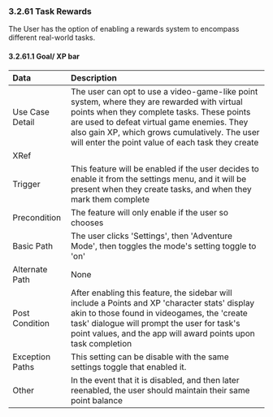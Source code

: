 ### 3.2.61 Task Rewards

The User has the option of enabling a rewards system to encompass different real-world tasks.

#### 3.2.61.1 Goal/ XP bar

| Data            | Description|
| :-------------- | :--------------|
| Use Case Detail | The user can opt to use a video-game-like point system, where they are rewarded with virtual points when they complete tasks.  These points are used to defeat virtual game enemies.  They also gain XP, which grows cumulatively. The user will enter the point value of each task they create |
| XRef            ||
| Trigger         | This feature will be enabled if the user decides to enable it from the settings menu, and it will be present when they create tasks, and when they mark them complete|
| Precondition    | The feature will only enable if the user so chooses|
| Basic Path      | The user clicks 'Settings', then 'Adventure Mode', then toggles the mode's setting toggle to 'on'|
| Alternate Path  | None|
| Post Condition  | After enabling this feature, the sidebar will include a Points and XP 'character stats' display akin to those found in videogames, the 'create task' dialogue will prompt the user for task's point values, and the app will award points upon task completion |
| Exception Paths | This setting can be disable with the same settings toggle that enabled it.|
| Other           | In the event that it is disabled, and then later reenabled, the user should maintain their same point balance|

